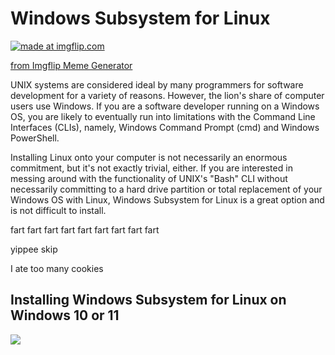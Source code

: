 # Windows Subsystem for Linux

<a href="https://imgflip.com/i/6xjlxo"><img src="https://i.imgflip.com/6xjlxo.jpg" title="made at imgflip.com"/></a><div><a href="https://imgflip.com/memegenerator">from Imgflip Meme Generator</a></div>

UNIX systems are considered ideal by many programmers for software development for a variety of reasons. However, the lion's share of computer users use Windows. If you are a software developer running on a Windows OS, you are likely to eventually run into limitations with the Command Line Interfaces (CLIs), namely, Windows Command Prompt (cmd) and Windows PowerShell.

Installing Linux onto your computer is not necessarily an enormous commitment, but it's not exactly trivial, either. If you are interested in messing around with the functionality of UNIX's "Bash" CLI without necessarily committing to a hard drive partition or total replacement of your Windows OS with Linux, Windows Subsystem for Linux is a great option and is not difficult to install.

fart fart fart fart fart fart fart fart fart

yippee skip

I ate too many cookies

## Installing Windows Subsystem for Linux on Windows 10 or 11

![](./assets/images/powershellAdmin.JPG)
